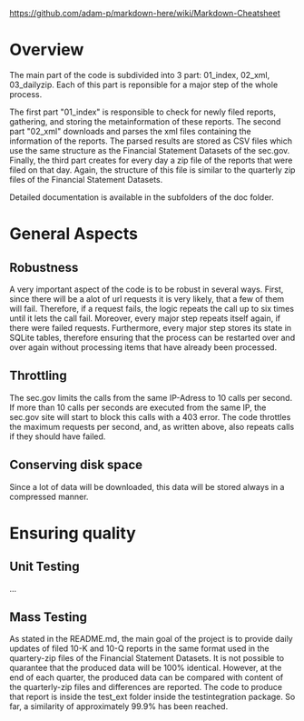 https://github.com/adam-p/markdown-here/wiki/Markdown-Cheatsheet

# Overview
The main part of the code is subdivided into 3 part: 01_index, 02_xml, 03_dailyzip. Each of this part is reponsible for a 
major step of the whole process.

The first part "01_index" is responsible to check for newly filed reports, gathering, and storing the metainformation
of these reports.
The second part "02_xml" downloads and parses the xml files containing the information of the reports. The parsed results
are stored as CSV files which use the same structure as the Financial Statement Datasets of the sec.gov.
Finally, the third part creates for every day a zip file of the reports that were filed on that day. Again, the structure
of this file is similar to the quarterly zip files of the Financial Statement Datasets. 

Detailed documentation is available in the subfolders of the doc folder.


# General Aspects
## Robustness
A very important aspect of the code is to be robust in several ways. First, since there will be a alot of url requests
it is very likely, that a few of them will fail. Therefore, if a request fails, the logic repeats the call up to six 
times until it lets the call fail. Moreover, every major step repeats itself again, if there were failed requests.
Furthermore, every major step stores its state in SQLite tables, therefore ensuring that the process can be restarted
over and over again without processing items that have already been processed.

## Throttling
The sec.gov limits the calls from the same IP-Adress to 10 calls per second. If more than 10 calls per seconds are
executed from the same IP, the sec.gov site will start to block this calls with a 403 error. The code throttles the
maximum requests per second, and, as written above, also repeats calls if they should have failed.

## Conserving disk space
Since a lot of data will be downloaded, this data will be stored always in a compressed manner.


# Ensuring quality
## Unit Testing
...

## Mass Testing
As stated in the README.md, the main goal of the project is to provide daily updates of filed 10-K and 10-Q reports
in the same format used in the quartery-zip files of the Financial Statement Datasets.
It is not possible to quarantee that the produced data will be 100% identical. However, at the end of each quarter,
the produced data can be compared with content of the quarterly-zip files and differences are reported. 
The code to produce that report is inside the test_ext folder inside the testintegration package. So far, a similarity
of approximately 99.9% has been reached.